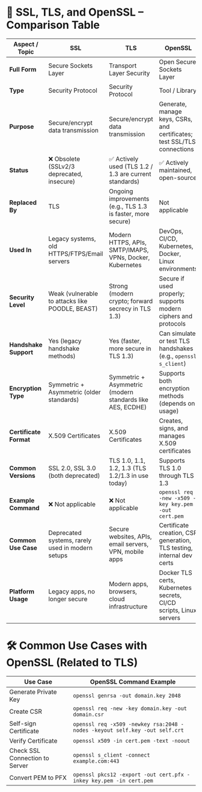 # 🔐 SSL, TLS, and OpenSSL – Comparison Table
| **Aspect / Topic**     | **SSL**                                          | **TLS**                                                     | **OpenSSL**                                                             |
| ---------------------- | ------------------------------------------------ | ----------------------------------------------------------- | ----------------------------------------------------------------------- |
| **Full Form**          | Secure Sockets Layer                             | Transport Layer Security                                    | Open Secure Sockets Layer                                               |
| **Type**               | Security Protocol                                | Security Protocol                                           | Tool / Library                                                          |
| **Purpose**            | Secure/encrypt data transmission                 | Secure/encrypt data transmission                            | Generate, manage keys, CSRs, and certificates; test SSL/TLS connections |
| **Status**             | ❌ Obsolete (SSLv2/3 deprecated, insecure)        | ✅ Actively used (TLS 1.2 / 1.3 are current standards)       | ✅ Actively maintained, open-source                                      |
| **Replaced By**        | TLS                                              | Ongoing improvements (e.g., TLS 1.3 is faster, more secure) | Not applicable                                                          |
| **Used In**            | Legacy systems, old HTTPS/FTPS/Email servers     | Modern HTTPS, APIs, SMTP/IMAPS, VPNs, Docker, Kubernetes    | DevOps, CI/CD, Kubernetes, Docker, Linux environments                   |
| **Security Level**     | Weak (vulnerable to attacks like POODLE, BEAST)  | Strong (modern crypto; forward secrecy in TLS 1.3)          | Secure if used properly; supports modern ciphers and protocols          |
| **Handshake Support**  | Yes (legacy handshake methods)                   | Yes (faster, more secure in TLS 1.3)                        | Can simulate or test TLS handshakes (e.g., `openssl s_client`)          |
| **Encryption Type**    | Symmetric + Asymmetric (older standards)         | Symmetric + Asymmetric (modern standards like AES, ECDHE)   | Supports both encryption methods (depends on usage)                     |
| **Certificate Format** | X.509 Certificates                               | X.509 Certificates                                          | Creates, signs, and manages X.509 certificates                          |
| **Common Versions**    | SSL 2.0, SSL 3.0 (both deprecated)               | TLS 1.0, 1.1, 1.2, 1.3 (TLS 1.2/1.3 in use today)           | Supports TLS 1.0 through TLS 1.3                                        |
| **Example Command**    | ❌ Not applicable                                 | ❌ Not applicable                                            | `openssl req -new -x509 -key key.pem -out cert.pem`                     |
| **Common Use Case**    | Deprecated systems, rarely used in modern setups | Secure websites, APIs, email servers, VPN, mobile apps      | Certificate creation, CSR generation, TLS testing, internal dev certs   |
| **Platform Usage**     | Legacy apps, no longer secure                    | Modern apps, browsers, cloud infrastructure                 | Docker TLS certs, Kubernetes secrets, CI/CD scripts, Linux servers      |



# 🛠 Common Use Cases with OpenSSL (Related to TLS)
| Use Case                       | OpenSSL Command Example                                                    |
| ------------------------------ | -------------------------------------------------------------------------- |
| Generate Private Key           | `openssl genrsa -out domain.key 2048`                                      |
| Create CSR                     | `openssl req -new -key domain.key -out domain.csr`                         |
| Self-sign Certificate          | `openssl req -x509 -newkey rsa:2048 -nodes -keyout self.key -out self.crt` |
| Verify Certificate             | `openssl x509 -in cert.pem -text -noout`                                   |
| Check SSL Connection to Server | `openssl s_client -connect example.com:443`                                |
| Convert PEM to PFX             | `openssl pkcs12 -export -out cert.pfx -inkey key.pem -in cert.pem`         |
